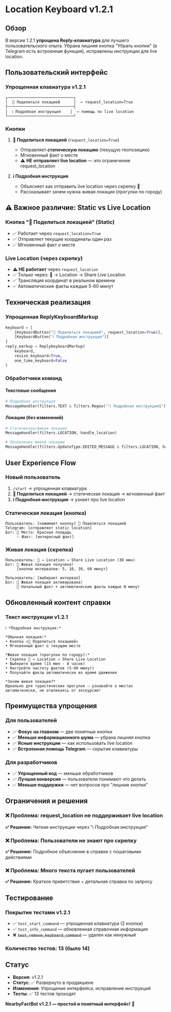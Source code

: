 # Location Keyboard v1.2.1

## Обзор

В версии 1.2.1 **упрощена Reply-клавиатура** для лучшего пользовательского опыта. Убрана лишняя кнопка "Убрать кнопки" (в Telegram есть встроенная функция), исправлены инструкции для live location.

## Пользовательский интерфейс

### Упрощенная клавиатура v1.2.1
```
┌─────────────────────────────┐
│  📍 Поделиться локацией      │  ← request_location=True
├─────────────────────────────┤
│  ℹ️ Подробная инструкция    │  ← помощь по live location
└─────────────────────────────┘
```

### Кнопки

1. **📍 Поделиться локацией** (`request_location=True`)
   - Отправляет **статическую локацию** (текущую геопозицию)
   - Мгновенный факт о месте
   - ⚠️ **НЕ отправляет live location** — это ограничение request_location

2. **ℹ️ Подробная инструкция**
   - Объясняет как отправить live location через скрепку 📎
   - Рассказывает зачем нужна живая локация (прогулки по городу)

## ⚠️ Важное различие: Static vs Live Location

### Кнопка "📍 Поделиться локацией" (Static)
- ✅ Работает через `request_location=True`
- ✅ Отправляет текущие координаты один раз
- ✅ Мгновенный факт о месте

### Live Location (через скрепку)
- ⚠️ **НЕ работает** через `request_location`
- ✅ Только через: 📎 → Location → Share Live Location
- ✅ Трансляция координат в реальном времени
- ✅ Автоматические факты каждые 5-60 минут

## Техническая реализация

### Упрощенная ReplyKeyboardMarkup
```python
keyboard = [
    [KeyboardButton("📍 Поделиться локацией", request_location=True)],
    [KeyboardButton("ℹ️ Подробная инструкция")]
]
reply_markup = ReplyKeyboardMarkup(
    keyboard, 
    resize_keyboard=True, 
    one_time_keyboard=False
)
```

### Обработчики команд

#### Текстовые сообщения
```python
# Подробная инструкция
MessageHandler(filters.TEXT & filters.Regex("^ℹ️ Подробная инструкция$"), info_command)
```

#### Локации (без изменений)
```python
# Статическая/живая локация
MessageHandler(filters.LOCATION, handle_location)

# Обновления живой локации
MessageHandler(filters.UpdateType.EDITED_MESSAGE & filters.LOCATION, handle_edited_location)
```

## User Experience Flow

### Новый пользователь
1. `/start` → упрощенная клавиатура
2. **📍 Поделиться локацией** → статическая локация → мгновенный факт
3. **ℹ️ Подробная инструкция** → узнает про live location

### Статическая локация (кнопка)
```
Пользователь: [нажимает кнопку] 📍 Поделиться локацией
Telegram: [отправляет static location]
Бот: 📍 Место: Красная площадь
     💡 Факт: [интересный факт]
```

### Живая локация (скрепка)
```
Пользователь: 📎 → Location → Share Live Location (30 мин)
Бот: 🔴 Живая локация получена!
     [кнопки интервалов: 5, 10, 30, 60 минут]
     
Пользователь: [выбирает интервал]
Бот: 🔴 Живая локация активирована!
     🔴 Начальный факт + автоматические факты каждые N минут
```

## Обновленный контент справки

### Текст инструкции v1.2.1
```
ℹ️ *Подробная инструкция:*

*Обычная локация:*
• Кнопка «📍 Поделиться локацией»
• Мгновенный факт о текущем месте

*Живая локация (прогулки по городу):*
• Скрепка 📎 → Location → Share Live Location
• Выберите время (15 мин - 8 часов)
• Настройте частоту фактов (5-60 минут)
• Получайте факты автоматически во время движения

*Зачем живая локация?*
Идеально для туристических прогулок — узнавайте о местах автоматически, не отвлекаясь от экскурсии!
```

## Преимущества упрощения

### Для пользователей
- ✅ **Фокус на главном** — две понятные кнопки
- ✅ **Меньше информационного шума** — убрана лишняя кнопка
- ✅ **Ясные инструкции** — как использовать live location
- ✅ **Встроенная помощь Telegram** — скрытие клавиатуры

### Для разработчиков  
- ✅ **Упрощенный код** — меньше обработчиков
- ✅ **Лучшая конверсия** — пользователи понимают что делать
- ✅ **Меньше поддержки** — нет вопросов про "лишние кнопки"

## Ограничения и решения

### ❌ Проблема: request_location не поддерживает live location
**✅ Решение:** Четкие инструкции через "ℹ️ Подробная инструкция"

### ❌ Проблема: Пользователи не знают про скрепку  
**✅ Решение:** Подробное объяснение в справке с пошаговыми действиями

### ❌ Проблема: Много текста пугает пользователей
**✅ Решение:** Краткое приветствие + детальная справка по запросу

## Тестирование

### Покрытие тестами v1.2.1
- ✅ `test_start_command` — упрощенная клавиатура (2 кнопки)
- ✅ `test_info_command` — обновленная справочная информация  
- ❌ ~~`test_remove_keyboard_command`~~ — удален как ненужный

### Количество тестов: 13 (было 14)

## Статус

- **Версия**: v1.2.1
- **Статус**: ✅ Развернуто в продакшене
- **Изменения**: Упрощение интерфейса, исправление инструкций
- **Тесты**: ✅ 13 тестов проходят

**NearbyFactBot v1.2.1 — простой и понятный интерфейс!** 🎯 